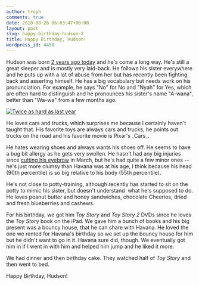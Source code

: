 ```yaml
---
author: troyh
comments: true
date: 2010-08-26 06:03:47+00:00
layout: post
slug: happy-birthday-hudson-2
title: Happy Birthday, Hudson!
wordpress_id: 4450
---
```


Hudson was born [2 years ago today](http://troyandgay.com/blog/2008/08/25/hudsons-birth/) and he's come a long way. He's still a great sleeper and is mostly very laid-back. He follows his sister everywhere and he puts up with a lot of abuse from her but has recently been fighting back and asserting himself. He has a big vocabulary but needs work on his pronunciation. For example, he says "No" for No and "Nyah" for Yes, which are often hard to distinguish and he pronounces his sister's name "A-wana", better than "Wa-wa" from a few months ago.

[![Twice as hard as last year](http://farm5.static.flickr.com/4142/4927946903_5487904bbe.jpg)](http://www.flickr.com/photos/troyh/4927946903/)

<!-- more -->He loves cars and trucks, which surprises me because I certainly haven't taught that. His favorite toys are always cars and trucks, he points out trucks on the road and his favorite movie is Pixar's _Cars_.

He hates wearing shoes and always wants his shoes off. He seems to have a bug bit allergy as he gets very swollen. He hasn't had any big injuries since [cutting his eyebrow](http://troyandgay.com/blog/2010/03/11/hudsons-first-stitches/) in March, but he's had quite a few minor ones -- he's just more clumsy than Havana was at his age, I think because his head (90th percentile) is so big relative to his body (55th percentile).

He's not close to potty-training, although recently has started to sit on the potty to mimic his sister, but doesn't understand  what he's supposed to do. He loves peanut butter and honey sandwiches, chocolate Cheerios, dried and fresh blueberries and cashews.

For his birthday, we got him _Toy Story_ and _Toy Story 2_ DVDs since he loves the _Toy Story_ book on the iPad. We gave him a bunch of books and his big present was a bouncy house, that he can share with Havana. He loved the one we rented for Havana's birthday so we set up the bouncy house for him but he didn't want to go in it. Havana sure did, though. We eventually got him in if I went in with him and helped him jump and he liked it more.

We had dinner and then birthday cake. They watched half of _Toy Story_ and then went to bed.

Happy Birthday, Hudson!
